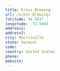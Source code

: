 ```yaml
---
title: Kross Brewing
url: /kross-brewing/
latitude: 44.5617
longitude: -72.5984
address1: 
address2: 
city: Morrisville
state: Vermont
code: 
country: United States
phone: 
website: 
---
```



